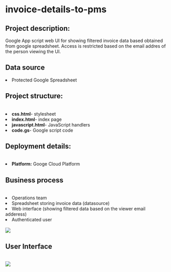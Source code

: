 # invoice-details-to-pms

<h2>Project description:</h2>
<p>Google App script web UI for showing filtered invoice data based obtained from google spreadsheet. Access is restricted based 
on the email addres of the person viewing the UI. </p>

<h2>Data source</h2>
<li>Protected Google Spreadsheet</li>

<h2>Project structure:</h2><br>
<li><b>css.html</b>- stylesheet </li>
<li><b>index.html</b>- index page</li>
<li><b>javascript.html</b>- JavaScript handlers</li>
<li><b>code.gs</b>- Google script code </li>

<h2>Deployment details:</h2><br>
<li><b>Platform:</b> Googe Cloud Platform</li>

<h2>Business process</h2><br>
<li>Operations team</li>
<li>Spreadsheet storing invoice data (datasource)</li>
<li>Web interface (showing filtered data based on the viewer email adderess)</li>
<li>Authenticated user</li><br>
<img src="https://user-images.githubusercontent.com/74961891/234194401-204752df-523a-4684-b804-bd5623cb7b2c.png">

<h2>User Interface</h2><br>
<img src="https://github.com/stefan-mastilak/google-script-ui/assets/74961891/15a798aa-1c38-4aab-9d7a-85dc925fd59d">
